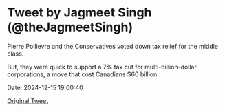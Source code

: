# Tweet by Jagmeet Singh (@theJagmeetSingh)

Pierre Poilievre and the Conservatives voted down tax relief for the middle class. 

But, they were quick to support a 7% tax cut for multi-billion-dollar corporations, a move that cost Canadians $60 billion.

Date: 2024-12-15 19:00:40

[Original Tweet](https://x.com/theJagmeetSingh/status/1868370608590905852)
